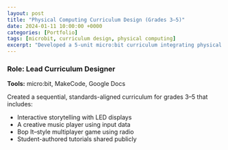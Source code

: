 ```yaml
---
layout: post
title: "Physical Computing Curriculum Design (Grades 3–5)"
date: 2024-01-11 10:00:00 +0000
categories: [Portfolio]
tags: [microbit, curriculum design, physical computing]
excerpt: "Developed a 5-unit micro:bit curriculum integrating physical computing, creative storytelling, and game development for Grades 3–5."
---
```


### Role: Lead Curriculum Designer  
**Tools:** micro:bit, MakeCode, Google Docs  

Created a sequential, standards-aligned curriculum for grades 3–5 that includes:
- Interactive storytelling with LED displays
- A creative music player using input data
- Bop It–style multiplayer game using radio
- Student-authored tutorials shared publicly
